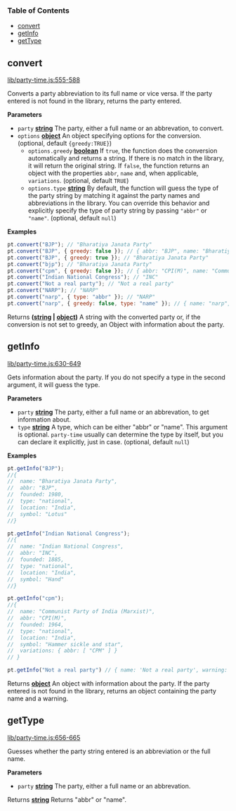 <!-- Generated by documentation.js. Update this documentation by updating the source code. -->

### Table of Contents

-   [convert](#convert)
-   [getInfo](#getinfo)
-   [getType](#gettype)

## convert

[lib/party-time.js:555-588](https://github.com/HindustanTimesLabs/party-time/blob/5e6261fe370238341caee92ab5fd1c1a454600f4/lib/party-time.js#L555-L588 "Source code on GitHub")

Converts a party abbreviation to its full name or vice versa. If the party entered is not found in the library, returns the party entered.

**Parameters**

-   `party` **[string](https://developer.mozilla.org/en-US/docs/Web/JavaScript/Reference/Global_Objects/String)** The party, either a full name or an abbrevation, to convert.
-   `options` **[object](https://developer.mozilla.org/en-US/docs/Web/JavaScript/Reference/Global_Objects/Object)** An object specifying options for the conversion. (optional, default `{greedy:TRUE}`)
    -   `options.greedy` **[boolean](https://developer.mozilla.org/en-US/docs/Web/JavaScript/Reference/Global_Objects/Boolean)** If `true`, the function does the conversion automatically and returns a string. If there is no match in the library, it will return the original string. If `false`, the function returns an object with the properties `abbr`, `name` and, when applicable, `variations`. (optional, default `TRUE`)
    -   `options.type` **[string](https://developer.mozilla.org/en-US/docs/Web/JavaScript/Reference/Global_Objects/String)** By default, the function will guess the type of the party string by matching it against the party names and abbreviations in the library. You can override this behavior and explicitly specify the type of party string by passing `"abbr"` or `"name"`. (optional, default `null`)

**Examples**

```javascript
pt.convert("BJP"); // "Bharatiya Janata Party"
pt.convert("BJP", { greedy: false }); // { abbr: "BJP", name: "Bharatiya Janata Party" }
pt.convert("BJP", { greedy: true }); // "Bharatiya Janata Party"
pt.convert("bjp"); // "Bharatiya Janata Party"
pt.convert("cpm", { greedy: false }); // { abbr: "CPI(M)", name: "Communist Party of India (Marxist)", variations: { abbr: ["CPM"] } }
pt.convert("Indian National Congress"); // "INC"
pt.convert("Not a real party"); // "Not a real party"
pt.convert("NARP"); // "NARP"
pt.convert("narp", { type: "abbr" }); // "NARP"
pt.convert("narp", { greedy: false, type: "name" }); // { name: "narp", warning: "No match in libary" }
```

Returns **([string](https://developer.mozilla.org/en-US/docs/Web/JavaScript/Reference/Global_Objects/String) \| [object](https://developer.mozilla.org/en-US/docs/Web/JavaScript/Reference/Global_Objects/Object))** A string with the converted party or, if the conversion is not set to greedy, an Object with information about the party.

## getInfo

[lib/party-time.js:630-649](https://github.com/HindustanTimesLabs/party-time/blob/5e6261fe370238341caee92ab5fd1c1a454600f4/lib/party-time.js#L630-L649 "Source code on GitHub")

Gets information about the party. If you do not specify a type in the second argument, it will guess the type.

**Parameters**

-   `party` **[string](https://developer.mozilla.org/en-US/docs/Web/JavaScript/Reference/Global_Objects/String)** The party, either a full name or an abbrevation, to get information about.
-   `type` **[string](https://developer.mozilla.org/en-US/docs/Web/JavaScript/Reference/Global_Objects/String)** A type, which can be either "abbr" or "name". This argument is optional. `party-time` usually can determine the type by itself, but you can declare it explicitly, just in case. (optional, default `null`)

**Examples**

```javascript
pt.getInfo("BJP");
//{   
//  name: "Bharatiya Janata Party",
//  abbr: "BJP",
//  founded: 1980,
//  type: "national",
//  location: "India",
//  symbol: "Lotus" 
//}

pt.getInfo("Indian National Congress");
//{ 
//  name: "Indian National Congress",
//  abbr: "INC",
//  founded: 1885,
//  type: "national",
//  location: "India",
//  symbol: "Hand"
//}

pt.getInfo("cpm");
//{ 
//  name: "Communist Party of India (Marxist)",
//  abbr: "CPI(M)",
//  founded: 1964,
//  type: "national",
//  location: "India",
//  symbol: "Hammer sickle and star",
//  variations: { abbr: [ "CPM" ] } 
// }

pt.getInfo("Not a real party") // { name: 'Not a real party', warning: 'No match in library' }
```

Returns **[object](https://developer.mozilla.org/en-US/docs/Web/JavaScript/Reference/Global_Objects/Object)** An object with information about the party. If the party entered is not found in the library, returns an object containing the party name and a warning.

## getType

[lib/party-time.js:656-665](https://github.com/HindustanTimesLabs/party-time/blob/5e6261fe370238341caee92ab5fd1c1a454600f4/lib/party-time.js#L656-L665 "Source code on GitHub")

Guesses whether the party string entered is an abbreviation or the full name.

**Parameters**

-   `party` **[string](https://developer.mozilla.org/en-US/docs/Web/JavaScript/Reference/Global_Objects/String)** The party, either a full name or an abbrevation.

Returns **[string](https://developer.mozilla.org/en-US/docs/Web/JavaScript/Reference/Global_Objects/String)** Returns "abbr" or "name".
